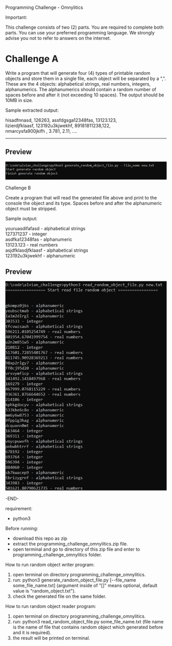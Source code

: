 
Programming Challenge - Omnylitics

Important:

This challenge consists of two (2) parts. You are required to complete both parts. You can use your preferred programming language. We strongly advise you not to refer to answers on the internet.

# Challenge A

  

Write a program that will generate four (4) types of printable random objects and store them in a single file, each object will be separated by a ",". These are the 4 objects: alphabetical strings, real numbers, integers, alphanumerics. The alphanumerics should contain a random number of spaces before and after it (not exceeding 10 spaces). The output should be 10MB in size.  
  
Sample extracted output:  
  
hisadfnnasd, 126263, assfdgsga12348fas, 13123.123,  
lizierdjfklaasf, 123192u3kjwekhf, 89181811238,122,  
nmarcysfa900jkifh , 3.781, 2.11, ....  
  

----------
## Preview
![](random_object_writer_preview.PNG)


  
Challenge B

  

Create a program that will read the generated file above and print to the console the object and its type. Spaces before and after the alphanumeric object must be stripped.  
  
Sample output:  
  
youruasdifafasd - alphabetical strings  
127371237 - integer  
asdfka12348fas - alphanumeric  
13123.123 - real numbers  
asjdfklasdjfklaasf - alphabetical strings  
123192u3kjwekhf - alphanumeric

  
## Preview
![](random_object_reader_preview.PNG)

-END-

requirement:
- python3

Before running:
- download this repo as zip
- extract the programming_challenge_omnylitics.zip file.
- open terminal and go to directory of this zip file and enter to programming_challenge_omnylitics folder.

How to run random object writer program:
1. open terminal on directory programming_challenge_omnylitics.
2. run: python3 generate_random_object_file.py [--file_name some_file_name.txt] (argument inside of "[]" means optional, default value is "random_object.txt").
3. check the generated file on the same folder.

How to run random object reader program:
1. open terminal on directory programming_challenge_omnylitics.
2. run: python3 read_random_object_file.py some_file_name.txt (file name is the name of file that contains random object which generated before and it is required).
3. the result will be printed on terminal.